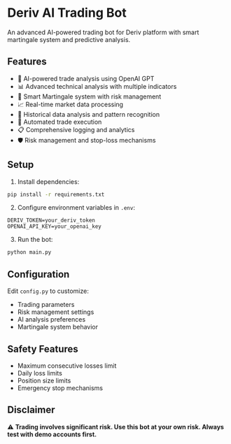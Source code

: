# Deriv AI Trading Bot

An advanced AI-powered trading bot for Deriv platform with smart martingale system and predictive analysis.

## Features

- 🤖 AI-powered trade analysis using OpenAI GPT
- 📊 Advanced technical analysis with multiple indicators
- 🎯 Smart Martingale system with risk management
- 📈 Real-time market data processing
- 💾 Historical data analysis and pattern recognition
- 🔄 Automated trade execution
- 📋 Comprehensive logging and analytics
- 🛡️ Risk management and stop-loss mechanisms

## Setup

1. Install dependencies:
```bash
pip install -r requirements.txt
```

2. Configure environment variables in `.env`:
```
DERIV_TOKEN=your_deriv_token
OPENAI_API_KEY=your_openai_key
```

3. Run the bot:
```bash
python main.py
```

## Configuration

Edit `config.py` to customize:
- Trading parameters
- Risk management settings
- AI analysis preferences
- Martingale system behavior

## Safety Features

- Maximum consecutive losses limit
- Daily loss limits
- Position size limits
- Emergency stop mechanisms

## Disclaimer

⚠️ **Trading involves significant risk. Use this bot at your own risk. Always test with demo accounts first.**
